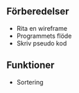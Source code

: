 ## Förberedelser

- Rita en wireframe
- Programmets flöde
- Skriv pseudo kod

## Funktioner

- Sortering
